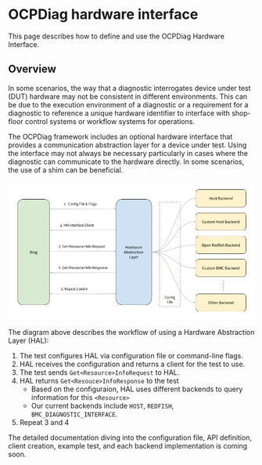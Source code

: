 # OCPDiag hardware interface



<!--*
freshness: { owner: 'troywang' reviewed: '2022-10-11' }
*-->

This page describes how to define and use the OCPDiag Hardware Interface.

## Overview

In some scenarios, the way that a diagnostic interrogates device under test
(DUT) hardware may not be consistent in different environments. This can be due
to the execution environment of a diagnostic or a requirement for a diagnostic
to reference a unique hardware identifier to interface with shop-floor control
systems or workflow systems for operations.

The OCPDiag framework includes an optional hardware interface that provides a
communication abstraction layer for a device under test. Using the interface may
not always be necessary particularly in cases where the diagnostic can
communicate to the hardware directly. In some scenarios, the use of a shim can
be beneficial.

![hw_abstraction_layer](hardware_abstraction_layer.png)

The diagram above describes the workflow of using a Hardware Abstraction Layer
(HAL):

1.  The test configures HAL via configuration file or command-line flags.
2.  HAL receives the configuration and returns a client for the test to use.
3.  The test sends `Get<Resource>InfoRequest` to HAL.
4.  HAL returns `Get<Resouce>InfoResponse` to the test
    *   Based on the configuraion, HAL uses different backends to query
        information for this `<Resource>`
    *   Our current backends include `HOST`, `REDFISH`,
        `BMC_DIAGNOSTIC_INTERFACE`.
5.  Repeat 3 and 4



The detailed documentation diving into the configuration file, API definition,
client creation, example test, and each backend implementation is coming soon.
